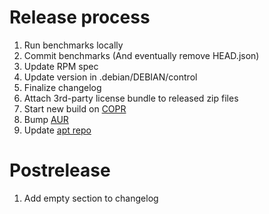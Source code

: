 # Release process
1. Run benchmarks locally
2. Commit benchmarks (And eventually remove HEAD.json)
3. Update RPM spec
4. Update version in .debian/DEBIAN/control
5. Finalize changelog
6. Attach 3rd-party license bundle to released zip files
7. Start new build on [COPR](https://copr.fedorainfracloud.org/coprs/jcwasmx86/Swift-MesonLSP/)
8. Bump [AUR](https://aur.archlinux.org/packages/swift-mesonlsp)
9. Update [apt repo](https://github.com/JCWasmx86/swift-mesonlsp-apt-repo)

# Postrelease
1. Add empty section to changelog

